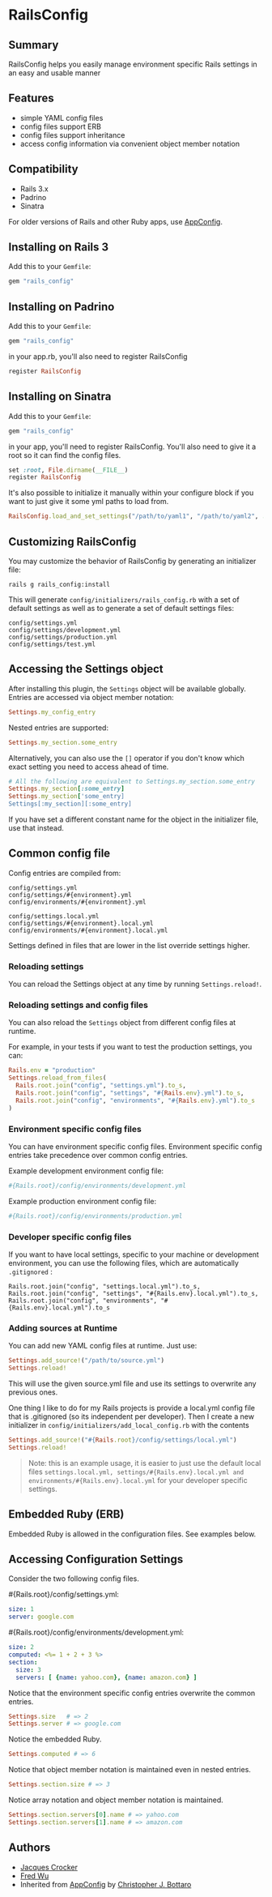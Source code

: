 # RailsConfig

## Summary

RailsConfig helps you easily manage environment specific Rails settings in an easy and usable manner

## Features

* simple YAML config files
* config files support ERB
* config files support inheritance
* access config information via convenient object member notation

## Compatibility

* Rails 3.x
* Padrino
* Sinatra

For older versions of Rails and other Ruby apps, use [AppConfig](http://github.com/fredwu/app_config).

## Installing on Rails 3

Add this to your `Gemfile`:

```ruby
gem "rails_config"
```

## Installing on Padrino

Add this to your `Gemfile`:

```ruby
gem "rails_config"
```

in your app.rb, you'll also need to register RailsConfig

```ruby
register RailsConfig
```

## Installing on Sinatra

Add this to your `Gemfile`:

```ruby
gem "rails_config"
```

in your app, you'll need to register RailsConfig. You'll also need to give it a root so it can find the config files.

```ruby
set :root, File.dirname(__FILE__)
register RailsConfig
```

It's also possible to initialize it manually within your configure block if you want to just give it some yml paths to load from.

```ruby
RailsConfig.load_and_set_settings("/path/to/yaml1", "/path/to/yaml2", ...)
```

## Customizing RailsConfig

You may customize the behavior of RailsConfig by generating an initializer file:

    rails g rails_config:install

This will generate `config/initializers/rails_config.rb` with a set of default settings as well as to generate a set of default settings files:

    config/settings.yml
    config/settings/development.yml
    config/settings/production.yml
    config/settings/test.yml

## Accessing the Settings object

After installing this plugin, the `Settings` object will be available globally. Entries are accessed via object member notation:

```ruby
Settings.my_config_entry
```

Nested entries are supported:

```ruby
Settings.my_section.some_entry
```

Alternatively, you can also use the `[]` operator if you don't know which exact setting you need to access ahead of time.

```ruby
# All the following are equivalent to Settings.my_section.some_entry
Settings.my_section[:some_entry]
Settings.my_section['some_entry]
Settings[:my_section][:some_entry]
```

If you have set a different constant name for the object in the initializer file, use that instead.

## Common config file

Config entries are compiled from:

    config/settings.yml
    config/settings/#{environment}.yml
    config/environments/#{environment}.yml
    
    config/settings.local.yml
    config/settings/#{environment}.local.yml
    config/environments/#{environment}.local.yml    

Settings defined in files that are lower in the list override settings higher.

### Reloading settings

You can reload the Settings object at any time by running `Settings.reload!`.

### Reloading settings and config files

You can also reload the `Settings` object from different config files at runtime.

For example, in your tests if you want to test the production settings, you can:

```ruby
Rails.env = "production"
Settings.reload_from_files(
  Rails.root.join("config", "settings.yml").to_s,
  Rails.root.join("config", "settings", "#{Rails.env}.yml").to_s,
  Rails.root.join("config", "environments", "#{Rails.env}.yml").to_s
)
```

### Environment specific config files

You can have environment specific config files. Environment specific config entries take precedence over common config entries.

Example development environment config file:

```ruby
#{Rails.root}/config/environments/development.yml
```

Example production environment config file:

```ruby
#{Rails.root}/config/environments/production.yml
```

### Developer specific config files

If you want to have local settings, specific to your machine or development environment, 
you can use the following files, which are automatically `.gitignored` :

    Rails.root.join("config", "settings.local.yml").to_s,
    Rails.root.join("config", "settings", "#{Rails.env}.local.yml").to_s,
    Rails.root.join("config", "environments", "#{Rails.env}.local.yml").to_s


### Adding sources at Runtime

You can add new YAML config files at runtime. Just use:

```ruby
Settings.add_source!("/path/to/source.yml")
Settings.reload!
```

This will use the given source.yml file and use its settings to overwrite any previous ones.

One thing I like to do for my Rails projects is provide a local.yml config file that is .gitignored (so its independent per developer). Then I create a new initializer in `config/initializers/add_local_config.rb` with the contents

```ruby
Settings.add_source!("#{Rails.root}/config/settings/local.yml")
Settings.reload!
```

> Note: this is an example usage, it is easier to just use the default local files `settings.local.yml, settings/#{Rails.env}.local.yml and environments/#{Rails.env}.local.yml` 
>       for your developer specific settings.

## Embedded Ruby (ERB)

Embedded Ruby is allowed in the configuration files. See examples below.

## Accessing Configuration Settings

Consider the two following config files.

 #{Rails.root}/config/settings.yml:

```yaml
size: 1
server: google.com
```

 #{Rails.root}/config/environments/development.yml:

```yaml
size: 2
computed: <%= 1 + 2 + 3 %>
section:
  size: 3
  servers: [ {name: yahoo.com}, {name: amazon.com} ]
```

Notice that the environment specific config entries overwrite the common entries.

```ruby
Settings.size   # => 2
Settings.server # => google.com
```

Notice the embedded Ruby.

```ruby
Settings.computed # => 6
```

Notice that object member notation is maintained even in nested entries.

```ruby
Settings.section.size # => 3
```

Notice array notation and object member notation is maintained.

```ruby
Settings.section.servers[0].name # => yahoo.com
Settings.section.servers[1].name # => amazon.com
```

## Authors

* [Jacques Crocker](http://github.com/railsjedi)
* [Fred Wu](http://github.com/fredwu)
* Inherited from [AppConfig](http://github.com/cjbottaro/app_config) by [Christopher J. Bottaro](http://github.com/cjbottaro)